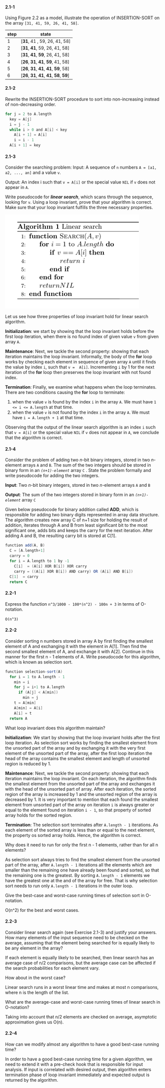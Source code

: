 #### 2.1-1
Using Figure 2.2 as a model, illustrate the operation of INSERTION-SORT on the array `[31, 41, 59, 26, 41, 58]`.

|    step    | state |
|--------|-----------|
| 1 | [**31**, 41 , 59, 26, 41, 58] |
| 2 | [**31**, **41**, 59, 26, 41, 58] |
| 3 | [**31**, **41**, **59**, 26, 41, 58] |
| 4 | [**26**, **31**, **41**, **59**, 41, 58] |
| 5 | [**26**, **31**, **41**, **41**, **59**, 58] |
| 6 | [**26**, **31**, **41**, **41**, **58**, **59**] |


#### 2.1-2
Rewrite the INSERTION-SORT procedure to sort into non-increasing instead of non-decreasing order.

```scala
for j = 2 to A.length
  key = A[j]
  i = j - 1
  while i > 0 and A[i] < key
    A[i + 1] = A[i]
    i = i - 1
  A[i + 1] = key
```

#### 2.1-3
Consider the searching problem:
Input: A sequence of `n` numbers `A = [a1, a2, ..., an]` and a value `v`.

Output: An index i such that `v = A[i]` or the special value `NIL` if `v` does not appear in `A`.

Write pseudocode for _**linear search**_, which scans through the sequence, looking for `v`. 
Using a loop invariant, prove that your algorithm is correct. Make sure that your loop invariant fulfills the three necessary properties.

![alt text](./2.1-3.png "Pseudocode")

Let us see how three properties of loop invariant hold for linear search algorithm.

**Initialization**: we start by showing that the loop invariant holds before the first loop iteration, when there is no found index of 
given value `v` from given array `A`. 

**Maintenance**: Next, we tackle the second property: showing that each iteration maintains the loop invariant. Informally, the body of 
the **for** loop works by checking each element in sequence of given array `A` until it finds the value by index `i`, such that `v = 
A[i]`. Incrementing `i` by 1 for the next iteration of the **for** loop then preserves the loop invariant with not found index.

**Termination**: Finally, we examine what happens when the loop terminates. There are two conditions causing the **for** loop to terminate:
1. when the value `v` is found by the index `i` in the array `A`. We must have `1 <= i <= A.length` at that time.
2. when the value `v` is not found by the index `i` in the array `A`. We must have `i = A.length + 1` at that time.

Observing that the output of the linear search algorithm is an index `i` such that `v = A[i]` or the special value `NIL` if `v` does not
appear in `A`, we conclude that the algorithm is correct.


#### 2.1-4
Consider the problem of adding two _n_-bit binary integers, stored in two _n_-element arrays `A` and `B`. 
The sum of the two integers should be stored in binary form in an _`(n+1)-element`_ array `C` . 
State the problem formally and write pseudocode for adding the two integers.

**Input**: Two _n_-bit binary integers, stored in two _n_-element arrays `A` and `B`

**Output**: The sum of the two integers stored in binary form in an _`(n+1)-element`_ array `C`

Given below pseudocode for binary addition called **ADD**, which is responsible for adding two binary digits represented in
array data structure. The algorithm creates new array C of n+1 size for holding the result of addition, iterates through A and B from 
least significant bit to the most significant one, adds bits and keeps the carry for the next iteration. 
After adding A and B, the resulting carry bit is stored at C[1].

```scala
function add(A, B)
  C = [A.length+1]
  carry = 0
  for i = A.length to 1 by -1
    C[i]  = (A[i] XOR B[i]) XOR carry
    carry = ((A[i] XOR B[i]) AND carry) OR (A[i] AND B[i])
  C[1]  = carry
  return C
```

#### 2.2-1
Express the function `n^3/1000 - 100*(n^2) - 100n + 3` in terms of O-notation.

`O(n^3)`

#### 2.2-2
Consider sorting n numbers stored in array A by first finding the smallest element of A and exchanging it with the element in A[1]. Then 
find the second smallest element of A, and exchange it with A[2]. Continue in this manner for the first n - 1 elements of A. 
Write pseudocode for this algorithm, which is known as selection sort.

```scala
function selection-sort(A)
  for i = 1 to A.length - 1
    min = i
    for j = i+1 to A.length
      if (A[j] < A[min])
        min = j
    t = A[min]
    A[min] = A[i]
    A[i] = t
  return A
```

What loop invariant does this algorithm maintain?

**Initialization**:
We start by showing that the loop invariant holds after the first loop iteration. As selection sort works by finding the smallest element
from the unsorted part of the array and by exchanging it with the very first element of the unsorted part of the array, after the first 
loop iteration the head of the array contains the smallest element and length of unsorted region is reduced by 1.

**Maintenance**: Next, we tackle the second property: showing that each iteration maintains the loop invariant. On each iteration, the 
algorithm finds the smallest element from the unsorted part of the array and exchanges it with the head of the unsorted part of array. 
After each iteration, the sorted region of the array is increased by 1 and the unsorted region of the array is decreased by 1. It is very
important to mention that each found the smallest element from unsorted part of the array on iteration `i` is always greater or equal to
the element found on iteration `i - 1`, so that property of sorted array holds for the sorted region. 

**Termination**: The selection sort terminates after `A.length - 1` iterations. As each element of the sorted array is less than or equal 
to the next element, the property os sorted array holds. Hence, the algorithm is correct.

Why does it need to run for only the first n - 1 elements, rather than for all n elements?

As selection sort always tries to find the smallest element from the unsorted part of the array, after `A.length - 1` iterations all 
the elements which are smaller than the remaining one have already been found and sorted, so that the remaining one is the greatest. By 
sorting `A.length - 1` elements we have the greatest one at the and of the array for free. That is why selection sort needs to run only 
`A.length - 1` iterations in the outer loop. 

Give the best-case and worst-case running times of selection sort in O-notation.

O(n^2) for the best and worst cases.


#### 2.2-3
Consider linear search again (see Exercise 2.1-3) and justify your answers.
How many elements of the input sequence need to be checked on the average, assuming that the element being searched for is equally likely 
to be any element in the array?

If each element is equally likely to be searched, then linear search has an average case of n/2 comparisons, but the average case can be 
affected if the search probabilities for each element vary.

How about in the worst case?

Linear search runs in a worst linear time and makes at most n comparisons, where n is the length of the list.

What are the average-case and worst-case running times of linear search in O-notation?

Taking into account that n/2 elements are checked on average, asymptotic approximation gives us O(n). 

#### 2.2-4
How can we modify almost any algorithm to have a good best-case running time?

In order to have a good best-case running time for a given algorithm, we need to extend it with a pre-check hook that is responsible for 
input analysis. If input is correlated with desired output, then algorithm enters termination phase of loop invariant 
immediately and expected output is returned by the algorithm.
